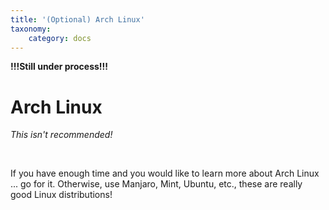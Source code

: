 ```yaml
---
title: '(Optional) Arch Linux'
taxonomy:
    category: docs
---
```

__!!!Still under process!!!__

# Arch Linux

_This isn't recommended!_

&nbsp;

If you have enough time and you would like to learn more about Arch Linux ... go for it. Otherwise, use Manjaro, Mint, Ubuntu, etc., these are really good Linux distributions!
